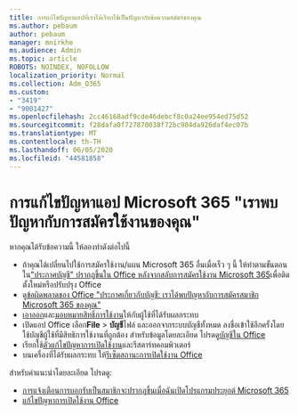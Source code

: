 ```yaml
---
title: การแก้ไขปัญหาแอปที่เราได้เรียกใช้เป็นปัญหากับข้อความสมัครของคุณ
ms.author: pebaum
author: pebaum
manager: mnirkhe
ms.audience: Admin
ms.topic: article
ROBOTS: NOINDEX, NOFOLLOW
localization_priority: Normal
ms.collection: Adm_O365
ms.custom:
- "3419"
- "9001427"
ms.openlocfilehash: 2cc46168adf9cde46debcf8c0a24ee954ed75d52
ms.sourcegitcommit: f28dafa0f727870038f72bc904da926daf4ec07b
ms.translationtype: MT
ms.contentlocale: th-TH
ms.lasthandoff: 06/05/2020
ms.locfileid: "44581858"
---
```

# <a name="fixing-the-microsoft-365-apps-weve-run-into-a-problem-with-your-subscription-message"></a>การแก้ไขปัญหาแอป Microsoft 365 "เราพบปัญหากับการสมัครใช้งานของคุณ"

หากคุณได้รับข้อความนี้ ให้ลองทําดังต่อไปนี้

- ถ้าคุณได้เปลี่ยนไปใช้การสมัครใช้งาน/แผน Microsoft 365 อื่นเมื่อเร็ว ๆ นี้ ให้ทําตามขั้นตอนใน["ประกาศบัญชี" ปรากฏขึ้นใน Office หลังจากสลับการสมัครใช้งาน Microsoft 365](https://support.office.com/article/account-notice-appears-in-office-after-switching-office-365-plans-857dc33a-1efc-4ce7-ac3f-ef616314e27d)เพื่อติดตั้งใหม่หรือปรับปรุง Office
- ดู[ข้อผิดพลาดของ Office "ประกาศเกี่ยวกับบัญชี: เราได้พบปัญหากับการสมัครสมาชิก Microsoft 365 ของคุณ"](https://support.office.com/article/office-error-account-notice-we-ve-run-into-a-problem-with-your-office-365-subscription-17f71ecb-f53c-4f3d-ae18-7230ca1594c1) 
- [เอาออก](https://docs.microsoft.com/microsoft-365/admin/manage/remove-licenses-from-users)และ[มอบหมายสิทธิ์การใช้งาน](https://docs.microsoft.com/microsoft-365/admin/manage/assign-licenses-to-users)ให้กับผู้ใช้ที่ได้รับผลกระทบ
- เปิดแอป Office เลือก**File**  >  **บัญชี**ไฟล์ และออกจากระบบบัญชีทั้งหมด ลงชื่อเข้าใช้อีกครั้งโดยใช้บัญชีผู้ใช้ที่มีสิทธิการใช้งานที่ถูกต้อง สำหรับข้อมูลโดยละเอียด โปรดดู[บัญชีใน Office](https://support.office.com/article/628ea040-f265-49de-b986-be09c3ebf8a9)
- เรียกใช้[ตัวแก้ไขปัญหาการเปิดใช้งาน](https://aka.ms/SARA-OfficeActivation-Alchemy)และรีสตาร์ทคอมพิวเตอร์
- บนเครื่องที่ได้รับผลกระทบ ให้[รีเซ็ตสถานะการเปิดใช้งาน Office](https://docs.microsoft.com/office365/troubleshoot/activation/reset-office-365-proplus-activation-state)

สําหรับคําแนะนําโดยละเอียด โปรดดู:
- [การแจ้งเตือนการบอกรับเป็นสมาชิกจะปรากฏขึ้นเมื่อฉันเปิดโปรแกรมประยุกต์ Microsoft 365](https://support.office.com/article/4cabe32c-f594-4c0e-9191-3d3ade10cceb)
- [แก้ไขปัญหาการเปิดใช้งาน Office](https://support.office.com/article/0d23d3c0-c19c-4b2f-9845-5344fedc4380)